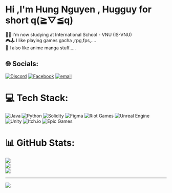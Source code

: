 # Hi ,I'm Hung Nguyen , Hugguy for short q(≧▽≦q)

🧑‍💻    I'm now studying at International School - VNU (IS-VNU)<br/>
🎮🕹️ I like playing games gacha ,rpg,fps,....<br/>
🍿    I also like anime manga stuff.....


## 🌐 Socials:
[![Discord](https://img.shields.io/badge/Discord-%237289DA.svg?logo=discord&logoColor=white)](https://discord.gg/kanekuroshiii) [![Facebook](https://img.shields.io/badge/Facebook-%231877F2.svg?logo=Facebook&logoColor=white)](https://facebook.com/https://www.facebook.com/iamhugguy) [![email](https://img.shields.io/badge/Email-D14836?logo=gmail&logoColor=white)](mailto:hungwork2109@gmail.com) 

# 💻 Tech Stack:
![Java](https://img.shields.io/badge/java-%23ED8B00.svg?style=for-the-badge&logo=openjdk&logoColor=white) ![Python](https://img.shields.io/badge/python-3670A0?style=for-the-badge&logo=python&logoColor=ffdd54) ![Solidity](https://img.shields.io/badge/Solidity-%23363636.svg?style=for-the-badge&logo=solidity&logoColor=white) ![Figma](https://img.shields.io/badge/figma-%23F24E1E.svg?style=for-the-badge&logo=figma&logoColor=white) ![Riot Games](https://img.shields.io/badge/riotgames-D32936.svg?style=for-the-badge&logo=riotgames&logoColor=white) ![Unreal Engine](https://img.shields.io/badge/unrealengine-%23313131.svg?style=for-the-badge&logo=unrealengine&logoColor=white) ![Unity](https://img.shields.io/badge/unity-%23000000.svg?style=for-the-badge&logo=unity&logoColor=white) ![Itch.io](https://img.shields.io/badge/Itch-%23FF0B34.svg?style=for-the-badge&logo=Itch.io&logoColor=white) ![Epic Games](https://img.shields.io/badge/epicgames-%23313131.svg?style=for-the-badge&logo=epicgames&logoColor=white) 
# 📊 GitHub Stats:
![](https://github-readme-stats.vercel.app/api?username=yaminotenshi2109&theme=dark&hide_border=false&include_all_commits=true&count_private=false)<br/>
![](https://nirzak-streak-stats.vercel.app/?user=yaminotenshi2109&theme=dark&hide_border=false)<br/>
![](https://github-readme-stats.vercel.app/api/top-langs/?username=yaminotenshi2109&theme=dark&hide_border=false&include_all_commits=true&count_private=false&layout=compact)

---
[![](https://visitcount.itsvg.in/api?id=yaminotenshi2109&icon=0&color=0)](https://visitcount.itsvg.in)

<!-- Proudly created with GPRM ( https://gprm.itsvg.in ) -->
